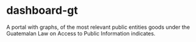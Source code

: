 # dashboard-gt
A portal with graphs, of the most relevant public entities goods under the Guatemalan Law on Access to Public Information indicates.
